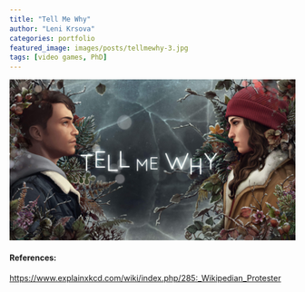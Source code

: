 ```yaml
---
title: "Tell Me Why"
author: "Leni Krsova"
categories: portfolio
featured_image: images/posts/tellmewhy-3.jpg
tags: [video games, PhD]
---
```




![](/images/posts/tellmewhy-1.jpg)


#### References:
https://www.explainxkcd.com/wiki/index.php/285:_Wikipedian_Protester
